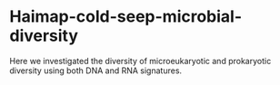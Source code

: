 # Haimap-cold-seep-microbial-diversity
Here we investigated the diversity of microeukaryotic and prokaryotic diversity using both DNA and RNA signatures.
